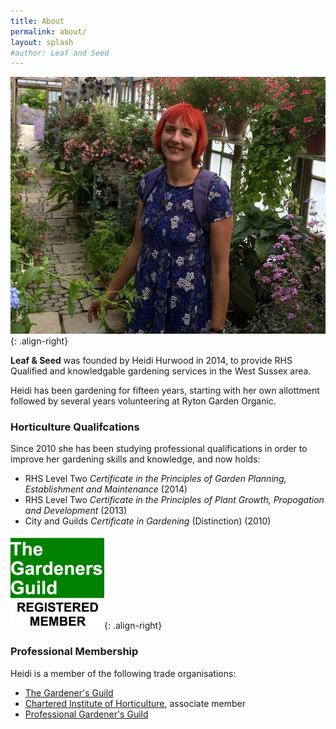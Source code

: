 ```yaml
---
title: About
permalink: about/
layout: splash
#author: Leaf and Seed
---
```

![Heidi at Westdene Gardens](/assets/images/about_heidi.png){: .align-right}

**Leaf & Seed** was founded by Heidi Hurwood in 2014, to provide RHS Qualified and knowledgable gardening services in the West Sussex area.

Heidi has been gardening for fifteen years, starting with her own allottment followed by several years volunteering at Ryton Garden Organic.

### Horticulture Qualifcations
Since 2010 she has been studying professional qualifications in order to improve her gardening skills and knowledge, and now holds:

  * RHS Level Two *Certificate in the Principles of Garden Planning, Establishment and Maintenance* (2014)
  * RHS Level Two *Certificate in the Principles of Plant Growth, Propogation and Development* (2013)
  * City and Guilds *Certificate in Gardening* (Distinction) (2010)

[![TGG](/assets/images/TGG.png)](http://thegardenersguild.co.uk){: .align-right}

### Professional Membership
Heidi is a member of the following trade organisations:

* [The Gardener's Guild](http://www.thegardenersguild.co.uk)
* [Chartered Institute of Horticulture](https://www.horticulture.org.uk), associate member
* [Professional Gardener's Guild](http://www.pgg.org.uk)

